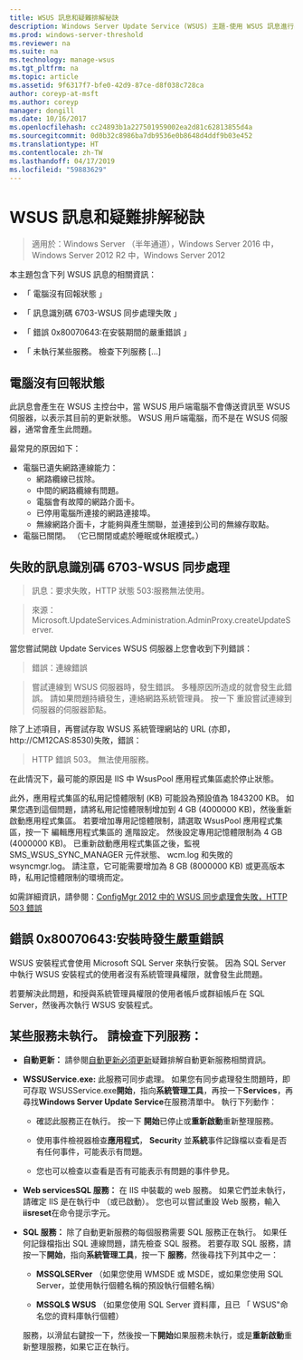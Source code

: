 ```yaml
---
title: WSUS 訊息和疑難排解秘訣
description: Windows Server Update Service (WSUS) 主題-使用 WSUS 訊息進行疑難排解
ms.prod: windows-server-threshold
ms.reviewer: na
ms.suite: na
ms.technology: manage-wsus
ms.tgt_pltfrm: na
ms.topic: article
ms.assetid: 9f6317f7-bfe0-42d9-87ce-d8f038c728ca
author: coreyp-at-msft
ms.author: coreyp
manager: dongill
ms.date: 10/16/2017
ms.openlocfilehash: cc24893b1a227501959002ea2d81c62813855d4a
ms.sourcegitcommit: 0d0b32c8986ba7db9536e0b8648d4ddf9b03e452
ms.translationtype: HT
ms.contentlocale: zh-TW
ms.lasthandoff: 04/17/2019
ms.locfileid: "59883629"
---
```

# <a name="wsus-messages-and-troubleshooting-tips"></a>WSUS 訊息和疑難排解秘訣

>適用於：Windows Server （半年通道），Windows Server 2016 中，Windows Server 2012 R2 中，Windows Server 2012

本主題包含下列 WSUS 訊息的相關資訊：

-   「 電腦沒有回報狀態 」

-   「 訊息識別碼 6703-WSUS 同步處理失敗 」

-   「 錯誤 0x80070643:在安裝期間的嚴重錯誤 」

-   「 未執行某些服務。 檢查下列服務 [...]

## <a name="computer-has-not-reported-status"></a>電腦沒有回報狀態
此訊息會產生在 WSUS 主控台中，當 WSUS 用戶端電腦不會傳送資訊至 WSUS 伺服器，以表示其目前的更新狀態。 WSUS 用戶端電腦，而不是在 WSUS 伺服器，通常會產生此問題。

最常見的原因如下：

-   電腦已遺失網路連線能力：
    -   網路纜線已拔除。
    -   中間的網路纜線有問題。
    -   電腦會有故障的網路介面卡。
    -   已停用電腦所連接的網路連接埠。
    -   無線網路介面卡，才能夠與產生關聯，並連接到公司的無線存取點。
-   電腦已關閉。 （它已關閉或處於睡眠或休眠模式。）

## <a name="message-id-6703---wsus-synchronization-failed"></a>失敗的訊息識別碼 6703-WSUS 同步處理
> 訊息：要求失敗，HTTP 狀態 503:服務無法使用。

> 來源：Microsoft.UpdateServices.Administration.AdminProxy.createUpdateServer.

當您嘗試開啟 Update Services WSUS 伺服器上您會收到下列錯誤：

> 錯誤：連線錯誤

> 嘗試連線到 WSUS 伺服器時，發生錯誤。 多種原因所造成的就會發生此錯誤。 請如果問題持續發生，連絡網路系統管理員。 按一下 重設嘗試連線到伺服器的伺服器節點。

除了上述項目，再嘗試存取 WSUS 系統管理網站的 URL (亦即， http://CM12CAS:8530)失敗，錯誤：

> HTTP 錯誤 503。 無法使用服務。

在此情況下，最可能的原因是 IIS 中 WsusPool 應用程式集區處於停止狀態。

此外，應用程式集區的私用記憶體限制 (KB) 可能設為預設值為 1843200 KB。 如果您遇到這個問題，請將私用記憶體限制增加到 4 GB (4000000 KB)，然後重新啟動應用程式集區。 若要增加專用記憶體限制，請選取 WsusPool 應用程式集區，按一下 編輯應用程式集區的 進階設定。 然後設定專用記憶體限制為 4 GB (4000000 KB)。 已重新啟動應用程式集區之後，監視 SMS_WSUS_SYNC_MANAGER 元件狀態、 wcm.log 和失敗的 wsyncmgr.log。 請注意，它可能需要增加為 8 GB (8000000 KB) 或更高版本時，私用記憶體限制的環境而定。

如需詳細資訊，請參閱：[ConfigMgr 2012 中的 WSUS 同步處理會失敗，HTTP 503 錯誤](http://blogs.technet.com/b/sus/archive/2015/03/23/configmgr-2012-support-tip-wsus-sync-fails-with-http-503-errors.aspx)

## <a name="error-0x80070643-fatal-error-during-installation"></a>錯誤 0x80070643:安裝時發生嚴重錯誤
WSUS 安裝程式會使用 Microsoft SQL Server 來執行安裝。 因為 SQL Server 中執行 WSUS 安裝程式的使用者沒有系統管理員權限，就會發生此問題。

若要解決此問題，和授與系統管理員權限的使用者帳戶或群組帳戶在 SQL Server，然後再次執行 WSUS 安裝程式。

## <a name="some-services-are-not-running-check-the-following-services"></a>某些服務未執行。 請檢查下列服務：

- **自動更新：** 請參閱[自動更新必須更新](https://technet.microsoft.com/library/cc708554(v=ws.10).aspx)疑難排解自動更新服務相關資訊。

- **WSSUService.exe:** 此服務可同步處理。 如果您有同步處理發生問題時，即可存取 WSUSService.exe**開始**，指向**系統管理工具**，再按一下**Services**，再尋找**Windows Server Update Service**在服務清單中。 執行下列動作：
    
    -   確認此服務正在執行。 按一下 **開始**已停止或**重新啟動**重新整理服務。
    
    -   使用事件檢視器檢查**應用程式**， **Securit**y 並**系統**事件記錄檔以查看是否有任何事件，可能表示有問題。
    
    -   您也可以檢查以查看是否有可能表示有問題的事件參見。

- **Web servicesSQL 服務：** 在 IIS 中裝載的 web 服務。 如果它們並未執行，請確定 IIS 是在執行中 （或已啟動）。 您也可以嘗試重設 Web 服務，輸入**iisreset**在命令提示字元。

- **SQL 服務：** 除了自動更新服務的每個服務需要 SQL 服務正在執行。 如果任何記錄檔指出 SQL 連線問題，請先檢查 SQL 服務。 若要存取 SQL 服務，請按一下**開始**，指向**系統管理工具**，按一下 **服務**，然後尋找下列其中之一：
    
    -   **MSSQLSERver** （如果您使用 WMSDE 或 MSDE，或如果您使用 SQL Server，並使用執行個體名稱的預設執行個體名稱）
    
    -   **MSSQL$ WSUS** （如果您使用 SQL Server 資料庫，且已 「 WSUS"命名您的資料庫執行個體）
    
    服務，以滑鼠右鍵按一下，然後按一下**開始**如果服務未執行，或是**重新啟動**重新整理服務，如果它正在執行。
